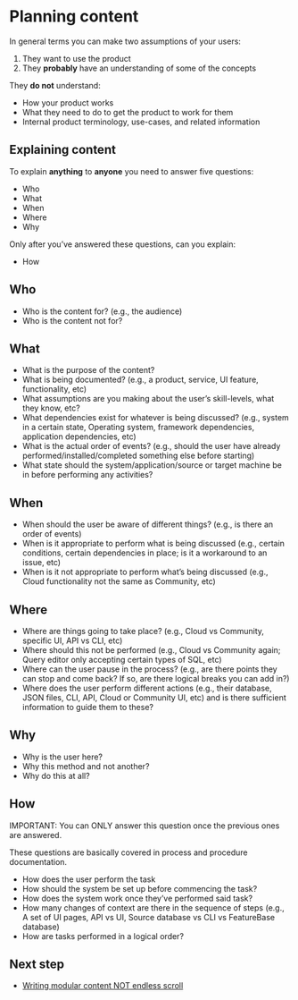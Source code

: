 # Planning content

In general terms you can make two assumptions of your users:

1. They want to use the product
2. They **probably** have an understanding of some of the concepts

They **do not** understand:

* How your product works
* What they need to do to get the product to work for them
* Internal product terminology, use-cases, and related information

## Explaining content

To explain **anything** to **anyone** you need to answer five questions:

* Who
* What
* When
* Where
* Why

Only after you’ve answered these questions, can you explain:

* How

## Who

* Who is the content for? (e.g., the audience)
* Who is the content not for?

## What

* What is the purpose of the content?
* What is being documented? (e.g., a product, service, UI feature, functionality, etc)
* What assumptions are you making about the user’s skill-levels, what they know, etc?
* What dependencies exist for whatever is being discussed? (e.g., system in a certain state, Operating system, framework dependencies, application dependencies, etc)
* What is the actual order of events? (e.g., should the user have already performed/installed/completed something else before starting)
* What state should the system/application/source or target machine be in before performing any activities?

## When

* When should the user be aware of different things? (e.g., is there an order of events)
* When is it appropriate to perform what is being discussed (e.g., certain conditions, certain dependencies in place; is it a workaround to an issue, etc)
* When is it not appropriate to perform what’s being discussed (e.g., Cloud functionality not the same as Community, etc)

## Where

* Where are things going to take place? (e.g., Cloud vs Community, specific UI, API vs CLI, etc)
* Where should this not be performed (e.g., Cloud vs Community again; Query editor only accepting certain types of SQL, etc)
* Where can the user pause in the process? (e.g., are there points they can stop and come back? If so, are there logical breaks you can add in?)
* Where does the user perform different actions (e.g., their database, JSON files, CLI, API, Cloud or Community UI, etc) and is there sufficient information to guide them to these?

## Why

* Why is the user here?
* Why this method and not another?
* Why do this at all?

## How

IMPORTANT: You can ONLY answer this question once the previous ones are answered.

These questions are basically covered in process and procedure documentation.

* How does the user perform the task
* How should the system be set up before commencing the task?
* How does the system work once they’ve performed said task?
* How many changes of context are there in the sequence of steps (e.g., A set of UI pages, API vs UI, Source database vs CLI vs FeatureBase database)
* How are tasks performed in a logical order?

## Next step

* [Writing modular content NOT endless scroll](/help-on-help/writing-modular-content)
